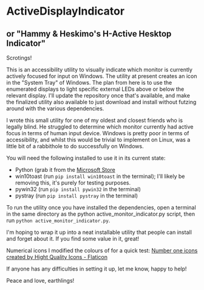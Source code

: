 # ActiveDisplayIndicator
## or "Hammy & Heskimo's H-Active Hesktop Indicator"

Scrotings!

This is an accessibility utility to visually indicate which monitor is currently actively focused for input on Windows. The utility at present creates an icon in the "System Tray" of Windows. The plan from here is to use the enumerated displays to light specific external LEDs above or below the relevant display. I'll update the repository once that's available, and make the finalized utility also available to just download and install without futzing around with the various dependencies.

I wrote this small utility for one of my oldest and closest friends who is legally blind. He struggled to determine which monitor currently had active focus in terms of human input device. Windows is pretty poor in terms of accessibility, and whilst this would be trivial to implement on Linux, was a little bit of a rabbithole to do successfully on Windows.

You will need the following installed to use it in its current state:

- Python (grab it from the [Microsoft Store](https://www.microsoft.com/store/productId/9NCVDN91XZQP?ocid=pdpshare)
- win10toast (run `pip install win10toast` in the terminal); I'll likely be removing this, it's purely for testing purposes.
- pywin32 (run `pip install pywin32` in the terminal)
- pystray (run `pip install pystray` in the terminal)

To run the utility once you have installed the dependencies, open a terminal in the same directory as the python active_monitor_indicator.py script, then run `python active_monitor_indicator.py`.

I'm hoping to wrap it up into a neat installable utility that people can install and forget about it. If you find some value in it, great!

Numerical icons I modified the colours of for a quick test: <a href="https://www.flaticon.com/free-icons/number-one" title="number one icons">Number one icons created by Hight Quality Icons - Flaticon</a>

If anyone has any difficulties in setting it up, let me know, happy to help!

Peace and love, earthlings!
